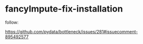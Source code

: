 # fancyImpute-fix-installation



follow:



https://github.com/pydata/bottleneck/issues/281#issuecomment-895492577
